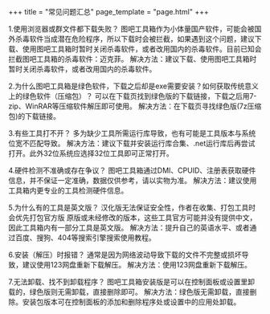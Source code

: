 +++
title = "常见问题汇总"
page_template = "page.html"
+++

1.使用浏览器或群文件都下载失败？
图吧工具箱作为小体量国产软件，可能会被国外杀毒软件当成潜在危险程序，所以下载时会被拦截，如果遇到这个问题，建议下载、使用图吧工具箱时暂时关闭杀毒软件，或者改用国内的杀毒软件。目前已知会拦截图吧工具箱的杀毒软件：迈克菲。
解决方法：建议下载、使用图吧工具箱时暂时关闭杀毒软件，或者改用国内的杀毒软件。

2.为什么图吧工具箱是绿色软件，下载之后却是exe需要安装？如何获取传统意义上的绿色软件（压缩包）？
可以在下载页找到绿色版的下载链接，下载之后用7-zip、WinRAR等压缩软件解压即可使用。
解决方法：在下载页寻找绿色版(7z压缩包)的下载链接。

3.有些工具打不开？
多为缺少工具所需运行库导致，也有可能是工具版本与系统位宽不匹配导致。
解决方法：建议下载并安装运行库合集、.net运行库后再尝试打开。此外32位系统应选择32位工具即可正常打开。

4.硬件检测不准确或存在争议？
图吧工具箱通过DMI、CPUID、注册表获取硬件信息，并不保证一定准确，数据仅供参考，请以实物为准。
解决方法：建议使用工具箱内更专业的工具检测硬件信息。

5.为什么有的工具是英文版？
汉化版无法保证安全性，作者在收集、打包工具时会优先打包官方版 原版或未经修改的版本，这些工具官方可能并没有提供中文，因此工具箱内有一部分工具是英文版。
解决方法：提升自己的英语水平、或者通过百度、搜狗、404等搜索引擎搜索使用教程。

6.安装（解压）时报错？
通常是因为网络波动导致下载的文件不完整或损坏导致，建议使用123网盘重新下载解压。
解决方法：使用123网盘重新下载解压。

7.无法卸载、找不到卸载程序？
图吧工具箱安装版是可以在控制面板或设置里卸载的，绿色版则无需卸载，直接删除即可。
解决方法：绿色版无需卸载，直接删除。安装包版本可在控制面板的添加和删除程序处或设置中的应用处卸载。
